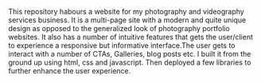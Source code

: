 This repository habours a website for my photography and videography services business. It is a multi-page site with a modern and quite unique design as opposed to the generalized look of photography portfolio websites. 
It also has a number of intuitive features that gets the user/client to experience a responsive but informative interface.The user gets to interact with a number of CTAs, Galleries, blog posts etc.
I built it from the ground up using html, css and javascript. Then deployed a few libraries to further enhance the user experience.
